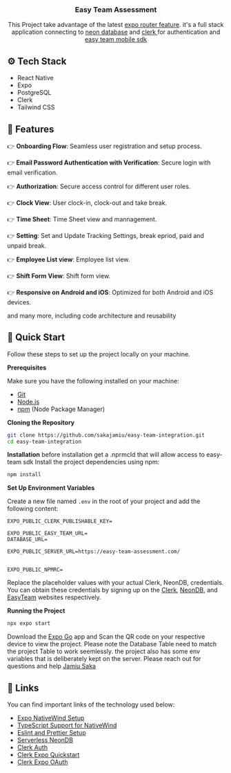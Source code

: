 <div align="center">
<h3 align="center"> Easy Team Assessment</h3>
 <div align="center">
    This Project take advantage of the latest <a href="https://docs.expo.dev/router/introduction/" target="_blank">expo router feature</a>. it's a full stack application connecting to <a href="htpps://neon.tech/" target="_blank" >neon database</a> and <a href="https://clerk.com" target="_blank">clerk </a> for authentication and <a href="https://www.easyteam.com/" target="_blank">easy team  mobile sdk </a>    </div>
</div>

## <a name="tech-stack">⚙️ Tech Stack</a>
- React Native
- Expo
- PostgreSQL
- Clerk
- Tailwind CSS

## <a name="features">🔋 Features</a>
👉 **Onboarding Flow**: Seamless user registration and setup process.

👉 **Email Password Authentication with Verification**: Secure login with email verification.

👉 **Authorization**: Secure access control for different user roles.

👉 **Clock View**: User clock-in, clock-out and take break.

👉 **Time Sheet**: Time Sheet view and mannagement.

👉 **Setting**: Set and Update Tracking Settings, break epriod, paid and unpaid break.

👉 **Employee List view**: Employee list view.

👉 **Shift Form View**: Shift form view.

👉 **Responsive on Android and iOS**: Optimized for both Android and iOS devices.

and many more, including code architecture and reusability

## <a name="quick-start">🤸 Quick Start</a>

Follow these steps to set up the project locally on your machine.

**Prerequisites**

Make sure you have the following installed on your machine:

- [Git](https://git-scm.com/)
- [Node.js](https://nodejs.org/en)
- [npm](https://www.npmjs.com/) (Node Package Manager)

**Cloning the Repository**

```bash
git clone https://github.com/sakajamiu/easy-team-integration.git
cd easy-team-integration
```

**Installation**
before installation get a .nprmcId that will allow access to easy-team sdk
Install the project dependencies using npm:


```bash
npm install
```

**Set Up Environment Variables**

Create a new file named `.env` in the root of your project and add the following content:

```env
EXPO_PUBLIC_CLERK_PUBLISHABLE_KEY=

EXPO_PUBLIC_EASY_TEAM_URL=
DATABASE_URL=

EXPO_PUBLIC_SERVER_URL=https://easy-team-assessment.com/


EXPO_PUBLIC_NPMRC=

```

Replace the placeholder values with your actual Clerk,  NeonDB,   credentials. You can
obtain these credentials by signing up on
the [Clerk](https://clerk.com/),  [NeonDB](https://neon.tech/), 
and [EasyTeam](https://www.easyteam.com/) websites respectively.

**Running the Project**

```bash
npx expo start
```

Download the [Expo Go](https://expo.dev/go) app and Scan the QR code on your respective device to view the project. Please note the Database Table need to match the project Table to work seemlessly. the project also has some env variables that is deliberately kept on the server. Please reach out for questions and help [Jamiu Saka](mailto:jamiusaka.a@gmail.com?subject=[GitHub]%20Easy%20Assessment%20Submission)


## <a name="links">🔗 Links</a>

You can find important links of the technology used below:

- <a href="https://www.nativewind.dev/quick-starts/expo" target="_blank">Expo NativeWind Setup</a>
- <a href="https://www.nativewind.dev/v4/getting-started/typescript" target="_blank">TypeScript Support for
  NativeWind</a>
- <a href="https://docs.expo.dev/guides/using-eslint/" target="_blank">Eslint and Prettier Setup</a>
- <a href="https://neon.tech/" target="_blank">Serverless NeonDB</a>
- <a href="https://go.clerk.com/DtiSBEI" target="_blank">Clerk Auth</a>
- <a href="https://clerk.com/docs/quickstarts/expo" target="_blank">Clerk Expo Quickstart</a>
- <a href="https://clerk.com/docs/custom-flows/oauth-connections" target="_blank">Clerk Expo OAuth</a>
